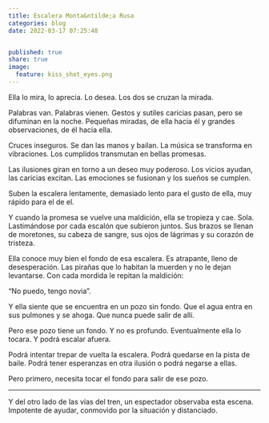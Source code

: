 ```yaml
---
title: Escalera Monta&ntilde;a Rusa
categories: blog
date: 2022-03-17 07:25:48


published: true
share: true
image:
  feature: kiss_shot_eyes.png
---
```


Ella lo mira, lo aprecia. Lo desea. Los dos se cruzan la mirada.

Palabras van. Palabras vienen. Gestos y sutiles caricias pasan, pero se difuminan en la noche. Pequeñas miradas, de ella hacia él y grandes observaciones, de él hacia ella.

Cruces inseguros. Se dan las manos y bailan. La música se transforma en vibraciones. Los cumplidos transmutan en bellas promesas.

Las ilusiones giran en torno a un deseo muy poderoso. Los vicios ayudan, las caricias excitan. Las emociones se fusionan y los sueños se cumplen.

Suben la escalera lentamente, demasiado lento para el gusto de ella, muy rápido para el de el.

Y cuando la promesa se vuelve una maldición, ella se tropieza y cae. Sola. Lastimándose por cada escalón que subieron juntos. Sus brazos se llenan de moretones, su cabeza de sangre, sus ojos de lágrimas y su corazón de tristeza.

Ella conoce muy bien el fondo de esa escalera. Es atrapante, lleno de desesperación. Las pirañas que lo habitan la muerden y no le dejan levantarse. Con cada mordida le repitan la maldición:

“No puedo, tengo novia”.

Y ella siente que se encuentra en un pozo sin fondo. Que el agua entra en sus pulmones y se ahoga. Que nunca puede salir de allí.

Pero ese pozo tiene un fondo. Y no es profundo. Eventualmente ella lo tocara. Y podrá escalar afuera.

Podrá intentar trepar de vuelta la escalera. Podrá quedarse en la pista de baile. Podrá tener esperanzas en otra ilusión o podrá negarse a ellas. 

Pero primero, necesita tocar el fondo para salir de ese pozo.

---

Y del otro lado de las vías del tren, un espectador observaba esta escena. Impotente de ayudar, conmovido por la situación y distanciado.
